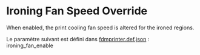 # Ironing Fan Speed Override

When enabled, the print cooling fan speed is altered for the ironed regions.

Le paramètre suivant est défini dans [fdmprinter.def.json](https://github.com/smartavionics/Cura/blob/mb-master/resources/definitions/fdmprinter.def.json) : ironing_fan_enable